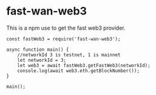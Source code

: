 # fast-wan-web3

This is a npm use to get the fast web3 provider.

```
const fastWeb3 = require('fast-wan-web3');

async function main() {
    //networkId 3 is testnet, 1 is mainnet
    let networkId = 3;
    let web3 = await fastWeb3.getFastWeb3(networkId);
    console.log(await web3.eth.getBlockNumber());
}

main();
```
